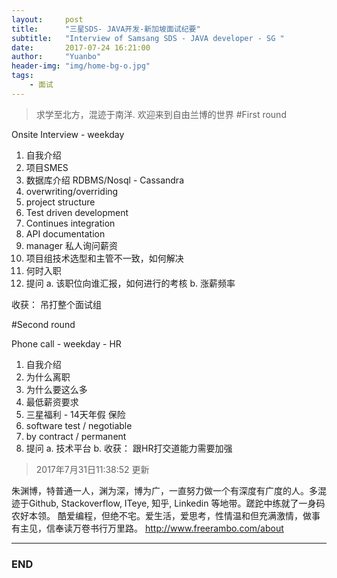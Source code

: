 ```yaml
---
layout:     post
title:      "三星SDS- JAVA开发-新加坡面试纪要"
subtitle:   "Interview of Samsang SDS - JAVA developer - SG "
date:       2017-07-24 16:21:00
author:     "Yuanbo"
header-img: "img/home-bg-o.jpg"
tags:
    - 面试
---
```


> 求学至北方，混迹于南洋. 欢迎来到自由兰博的世界
#First round

Onsite Interview - weekday 

1. 自我介绍
2. 项目SMES
3. 数据库介绍 RDBMS/Nosql - Cassandra  
4. overwriting/overriding
5. project structure
6. Test driven development
7. Continues integration
8. API documentation
9. manager 私人询问薪资
10. 项目组技术选型和主管不一致，如何解决
11. 何时入职
12. 提问 
    a. 该职位向谁汇报，如何进行的考核
    b. 涨薪频率

收获： 吊打整个面试组 

#Second round

Phone call - weekday - HR

1. 自我介绍 
2. 为什么离职
3. 为什么要这么多
4. 最低薪资要求
5. 三星福利 - 14天年假 保险
6. software test / negotiable
7. by contract / permanent
8. 提问 
    a. 技术平台
    b. 
收获： 跟HR打交道能力需要加强

> 2017年7月31日11:38:52 更新

朱渊博，特普通一人，渊为深，博为广，一直努力做一个有深度有广度的人。多混迹于Github, Stackoverflow, ITeye, 知乎, Linkedin 等地带。蹉跎中练就了一身码农好本领。 酷爱编程，但绝不宅。爱生活，爱思考，性情温和但充满激情，做事有主见，信奉读万卷书行万里路。
<http://www.freerambo.com/about>

---

### END

